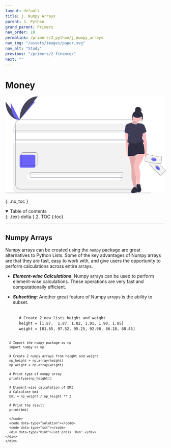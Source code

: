 ```yaml
---
layout: default
title: j. Numpy Arrays
parent: 3. Python
grand_parent: Primers
nav_order: 10
permalink: /primers/3_python/j_numpy_arrays
nav_img: "/assets/images/paper.svg"
nav_alt: "Study"
previous: "/primers/2_finance/"
next: ""
---
```


# Money

![Finance](/assets/images/primers/finance.svg)

{: .no_toc }

<details open markdown="block">
  <summary>
    Table of contents
  </summary>
  {: .text-delta }
2. TOC
{:toc}
</details>

---

<div class="theory" markdown="1">

## Numpy Arrays

Numpy arrays can be created using the `numpy` package are great alternatives to Python Lists. Some of the key advantages of Numpy arrays are that they are fast, easy to work with, and give users the opportunity to perform calculations across entire arrays.

- **_Element-wise Calculations_**: Numpy arrays can be used to perform element-wise
  calculations. These operations are very fast and computationally efficient.

- **_Subsetting_**: Another great feature of Numpy arrays is the ability to subset.

<div class="exercise">
    <div data-datacamp-exercise data-lang="python" data-height="auto">
      <code data-type="pre-exercise-code"></code>
      <code id= "foo" data-type="sample-code" >
      # Create 2 new lists height and weight
      height = [1.87,  1.87, 1.82, 1.91, 1.90, 1.85]
      weight = [81.65, 97.52, 95.25, 92.98, 86.18, 88.45]

      # Import the numpy package as np
      import numpy as np

      # Create 2 numpy arrays from height and weight
      np_height = np.array(height)
      np_weight = np.array(weight)

      # Print type of numpy array
      print(type(np_height))

      # Element-wise calculation of BMI
      # Calculate bmi
      bmi = np_weight / np_height ** 2

      # Print the result
      print(bmi)

      </code>
      <code data-type="solution"></code>
      <code data-type="sct"></code>
      <div data-type="hint">Just press 'Run'.</div>
    </div>
    </div>

</div>